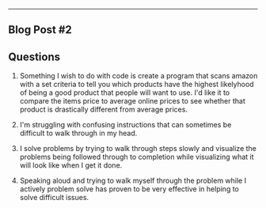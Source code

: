 -------
Blog Post #2
-------

## Questions

1. Something I wish to do with code is create a program that scans amazon with a set criteria to tell you which products have the highest likelyhood of being a good product that people will want to use. I'd like it to compare the items price to average online prices to see whether that product is drastically different from average prices.

2. I'm struggling with confusing instructions that can sometimes be difficult to walk through in my head.

3. I solve problems by trying to walk through steps slowly and visualize the problems being followed through to completion while visualizing what it will look like when I get it done.

4. Speaking aloud and trying to walk myself through the problem while I actively problem solve has proven to be very effective in helping to solve difficult issues.
